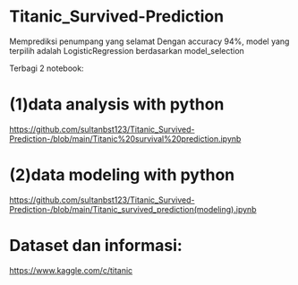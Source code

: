 # Titanic_Survived-Prediction

Memprediksi penumpang yang selamat 
Dengan accuracy 94%, model yang terpilih adalah 
LogisticRegression berdasarkan model_selection 

Terbagi 2 notebook:
# (1)data analysis with python

https://github.com/sultanbst123/Titanic_Survived-Prediction-/blob/main/Titanic%20survival%20prediction.ipynb

# (2)data modeling with python

https://github.com/sultanbst123/Titanic_Survived-Prediction-/blob/main/Titanic_survived_prediction(modeling).ipynb

# Dataset dan informasi:
https://www.kaggle.com/c/titanic



